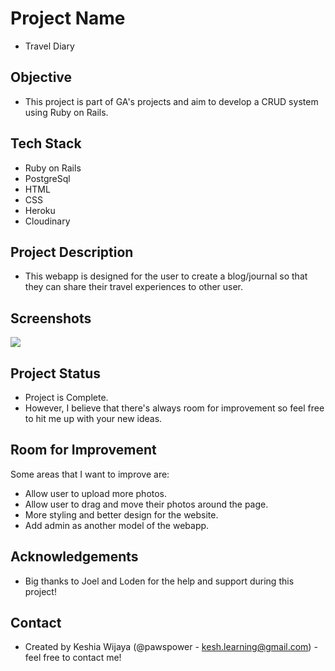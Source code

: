 # Project Name
- Travel Diary

## Objective
- This project is part of GA's projects and aim to develop a CRUD system using Ruby on Rails.

## Tech Stack
- Ruby on Rails
- PostgreSql
- HTML
- CSS
- Heroku
- Cloudinary

## Project Description
- This webapp is designed for the user to create a blog/journal so that they can share their travel experiences to other user.

## Screenshots
![](images/sstd.png)

## Project Status
- Project is Complete.
- However, I believe that there's always room for improvement so feel free to hit me up with your new ideas.

## Room for Improvement
Some areas that I want to improve are:
- Allow user to upload more photos.
- Allow user to drag and move their photos around the page.
- More styling and better design for the website.
- Add admin as another model of the webapp.


## Acknowledgements
- Big thanks to Joel and Loden for the help and support during this project!

## Contact
- Created by Keshia Wijaya (@pawspower - kesh.learning@gmail.com) - feel free to contact me!
